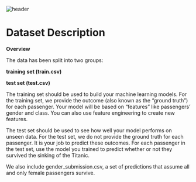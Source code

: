 ![header](https://github.com/user-attachments/assets/050f5f6c-847b-44b0-a326-d02ffba96378)


# Dataset Description

**Overview**

The data has been split into two groups:

**training set (train.csv)**

**test set (test.csv)**

The training set should be used to build your machine learning models. For the training set, we provide the outcome (also known as the “ground truth”) for each passenger. Your model will be based on “features” like passengers’ gender and class. You can also use feature engineering to create new features.

The test set should be used to see how well your model performs on unseen data. For the test set, we do not provide the ground truth for each passenger. It is your job to predict these outcomes. For each passenger in the test set, use the model you trained to predict whether or not they survived the sinking of the Titanic.

We also include gender_submission.csv, a set of predictions that assume all and only female passengers survive.
